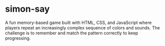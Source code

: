 # simon-say
A fun memory-based game built with HTML, CSS, and JavaScript where players repeat an increasingly complex sequence of colors and sounds. The challenge is to remember and match the pattern correctly to keep progressing.
